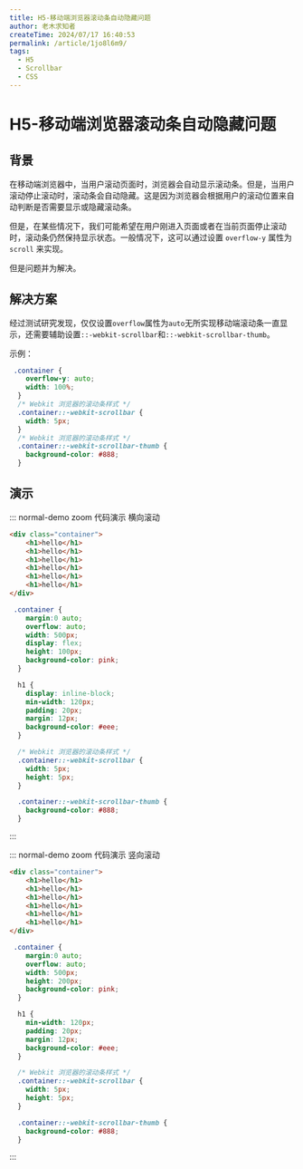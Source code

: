 ```yaml
---
title: H5-移动端浏览器滚动条自动隐藏问题
author: 老木求知者
createTime: 2024/07/17 16:40:53
permalink: /article/1jo8l6m9/
tags:
  - H5
  - Scrollbar
  - CSS
---
```


# H5-移动端浏览器滚动条自动隐藏问题

## 背景

在移动端浏览器中，当用户滚动页面时，浏览器会自动显示滚动条。但是，当用户滚动停止滚动时，滚动条会自动隐藏。这是因为浏览器会根据用户的滚动位置来自动判断是否需要显示或隐藏滚动条。

但是，在某些情况下，我们可能希望在用户刚进入页面或者在当前页面停止滚动时，滚动条仍然保持显示状态。一般情况下，这可以通过设置 `overflow-y` 属性为 `scroll` 来实现。

但是问题并为解决。



## 解决方案

经过测试研究发现，仅仅设置`overflow`属性为`auto`无所实现移动端滚动条一直显示，还需要辅助设置`::-webkit-scrollbar`和`::-webkit-scrollbar-thumb`。

示例：

```css
 .container {
    overflow-y: auto;
    width: 100%;
  }
  /* Webkit 浏览器的滚动条样式 */
  .container::-webkit-scrollbar {
    width: 5px;
  }
  /* Webkit 浏览器的滚动条样式 */
  .container::-webkit-scrollbar-thumb {
    background-color: #888;
  }
```

## 演示

::: normal-demo zoom 代码演示 横向滚动
```html
<div class="container">
    <h1>hello</h1>
    <h1>hello</h1>
    <h1>hello</h1>
    <h1>hello</h1>
    <h1>hello</h1>
    <h1>hello</h1>
</div>
```
```css
 .container {
    margin:0 auto;
    overflow: auto;
    width: 500px;
    display: flex;
    height: 100px;
    background-color: pink;
  }

  h1 {
    display: inline-block;
    min-width: 120px;
    padding: 20px;
    margin: 12px;
    background-color: #eee;
  }

  /* Webkit 浏览器的滚动条样式 */
  .container::-webkit-scrollbar {
    width: 5px;
    height: 5px;
  }

  .container::-webkit-scrollbar-thumb {
    background-color: #888;
  }
```
:::


::: normal-demo zoom 代码演示 竖向滚动
```html
<div class="container">
    <h1>hello</h1>
    <h1>hello</h1>
    <h1>hello</h1>
    <h1>hello</h1>
    <h1>hello</h1>
    <h1>hello</h1>
</div>
```
```css
 .container {
    margin:0 auto;
    overflow: auto;
    width: 500px;
    height: 200px;
    background-color: pink;
  }

  h1 {
    min-width: 120px;
    padding: 20px;
    margin: 12px;
    background-color: #eee;
  }

  /* Webkit 浏览器的滚动条样式 */
  .container::-webkit-scrollbar {
    width: 5px;
    height: 5px;
  }

  .container::-webkit-scrollbar-thumb {
    background-color: #888;
  }
```
:::


